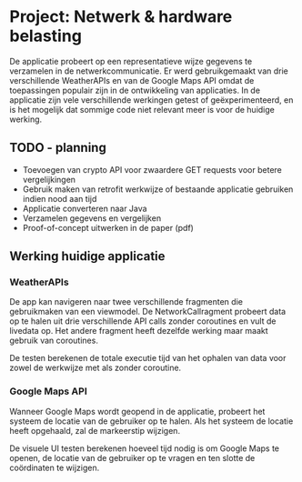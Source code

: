 # Project: Netwerk & hardware belasting

De applicatie probeert op een representatieve wijze gegevens te verzamelen in de netwerkcommunicatie.
Er werd gebruikgemaakt van drie verschillende WeatherAPIs en van de Google Maps API omdat de toepassingen populair zijn in de ontwikkeling van applicaties.
In de applicatie zijn vele verschillende werkingen getest of geëxperimenteerd, en is het mogelijk dat sommige code niet relevant meer is voor de huidige werking.

## TODO - planning

* Toevoegen van crypto API voor zwaardere GET requests voor betere vergelijkingen
* Gebruik maken van retrofit werkwijze of bestaande applicatie gebruiken indien nood aan tijd
* Applicatie converteren naar Java
* Verzamelen gegevens en vergelijken
* Proof-of-concept uitwerken in de paper (pdf)

## Werking huidige applicatie

### WeatherAPIs

De app kan navigeren naar twee verschillende fragmenten die gebruikmaken van een viewmodel. De NetworkCallragment probeert data op te halen uit drie verschillende API calls zonder coroutines en vult de livedata op. 
Het andere fragment heeft dezelfde werking maar maakt gebruik van coroutines.

De testen berekenen de totale executie tijd van het ophalen van data voor zowel de werkwijze met als zonder coroutine.

### Google Maps API

Wanneer Google Maps wordt geopend in de applicatie, probeert het systeem de locatie van de gebruiker op te halen.
Als het systeem de locatie heeft opgehaald, zal de markeerstip wijzigen.

De visuele UI testen berekenen hoeveel tijd nodig is om Google Maps te openen, de locatie van de gebruiker op te vragen en ten slotte de coördinaten te wijzigen.


